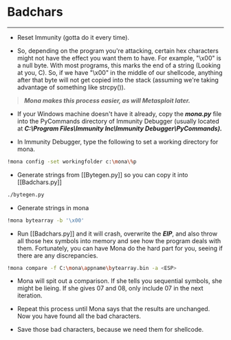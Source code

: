 # Badchars
---
- Reset Immunity (gotta do it every time).

- So, depending on the program you're attacking, certain hex characters might not have the effect you want them to have. For example, "\x00" is a null byte. With most programs, this marks the end of a string (Looking at you, C). So, if we have "\x00" in the middle of our shellcode, anything after that byte will not get copied into the stack (assuming we're taking advantage of something like strcpy()).

> ***Mona makes this process easier, as will Metasploit later.***

-  If your Windows machine doesn't have it already, copy the ***mona.py*** file into the PyCommands directory of Immunity Debugger (usually located at ***C:\Program Files\Immunity Inc\Immunity Debugger\PyCommands).***

- In Immunity Debugger, type the following to set a working directory for mona.

```bash
!mona config -set workingfolder c:\mona\%p
```

- Generate strings from [[Bytegen.py]] so you can copy it into [[Badchars.py]]

```bash
./bytegen.py
```

- Generate strings in mona

```bash
!mona bytearray -b '\x00'
```

- Run [[Badchars.py]] and it will crash, overwrite the ***EIP***, and also throw all those hex symbols into memory and see how the program deals with them. Fortunately, you can have Mona do the hard part for you, seeing if there are any discrepancies.

```bash
!mona compare -f C:\mona\appname\bytearray.bin -a <ESP>
```

- Mona will spit out a comparison. If she tells you sequential symbols, she might be lieing. If she gives 07 and 08, only include 07 in the next iteration.

- Repeat this process until Mona says that the results are unchanged. Now you have found all the bad characters.

- Save those bad characters, because we need them for shellcode.


